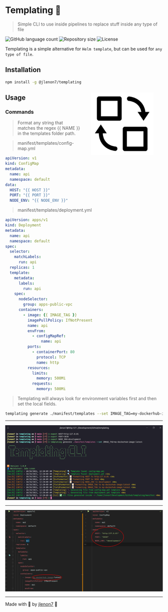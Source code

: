 # Templating 📖

> Simple CLI to use inside pipelines to replace stuff inside any type of file

<p>
  <img alt="GitHub language count" src="https://img.shields.io/github/languages/count/jlenon7/templating?style=for-the-badge&logo=appveyor">

  <img alt="Repository size" src="https://img.shields.io/github/repo-size/jlenon7/templating?style=for-the-badge&logo=appveyor">

  <img alt="License" src="https://img.shields.io/badge/license-MIT-brightgreen?style=for-the-badge&logo=appveyor">
</p>

Templating is a simple alternative for `Helm template`, but can be used for `any type of file`.

<img src=".github/templating.png" width="200px" align="right" hspace="30px" vspace="100px">

## Installation

```bash
npm install -g @jlenon7/templating
```

## Usage

### Commands 

> Format any string that matches the regex {{ NAME }} in the templates folder path.

> manifest/templates/config-map.yml
```yml
apiVersion: v1
kind: ConfigMap
metadata:
  name: api
  namespace: default
data:
  HOST: "{{ HOST }}"
  PORT: "{{ PORT }}"
  NODE_ENV: "{{ NODE_ENV }}"

```

> manifest/templates/deployment.yml
```yml
apiVersion: apps/v1
kind: Deployment
metadata:
  name: api
  namespace: default
spec:
  selector:
    matchLabels:
      run: api
  replicas: 1
  template:
    metadata:
      labels:
        run: api
    spec:
      nodeSelector:
        group: apps-public-vpc
      containers:
        - image: {{ IMAGE_TAG }}
          imagePullPolicy: IfNotPresent
          name: api
          envFrom:
            - configMapRef:
                name: api
          ports:
            - containerPort: 80
              protocol: TCP
              name: http
          resources:
            limits:
              memory: 500Mi
            requests:
              memory: 500Mi
```

> Templating will always look for environment variables first and then set the local fields.

```bash
templating generate ./manifest/templates --set IMAGE_TAG=my-dockerhub-image:latest
```

---

<p align='center'>
  <img alt="Example" src="./.github/input-example.png">
</p>

---

<p align='center'>
  <img alt="Example" src="./.github/output-example.png">
</p>

---

Made with 🖤 by [jlenon7](https://github.com/jlenon7) :wave:
